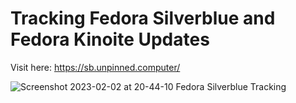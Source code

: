 # Tracking Fedora Silverblue and Fedora Kinoite Updates 

Visit here: https://sb.unpinned.computer/ 

![Screenshot 2023-02-02 at 20-44-10 Fedora Silverblue Tracking](https://user-images.githubusercontent.com/123964038/216401585-4dcc1a22-0b8d-494c-adfe-c43f4377b290.png)
